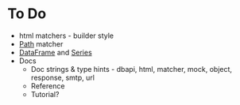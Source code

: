 # To Do
* html matchers - builder style
* [Path](https://docs.python.org/3/library/pathlib.html#pathlib.Path) matcher
* [DataFrame](https://pandas.pydata.org/docs/reference/api/pandas.DataFrame.html) and [Series](https://pandas.pydata.org/docs/reference/api/pandas.Series.html)
* Docs
    * Doc strings & type hints - dbapi, html, matcher, mock, object, response, smtp, url
    * Reference
    * Tutorial?
